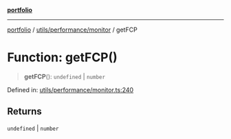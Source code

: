 [**portfolio**](../../../../README.md)

***

[portfolio](../../../../modules.md) / [utils/performance/monitor](../README.md) / getFCP

# Function: getFCP()

> **getFCP**(): `undefined` \| `number`

Defined in: [utils/performance/monitor.ts:240](https://github.com/tnorlund/Portfolio/blob/ca898a59e393128effd13e7124ea86b6d84ce087/portfolio/utils/performance/monitor.ts#L240)

## Returns

`undefined` \| `number`

